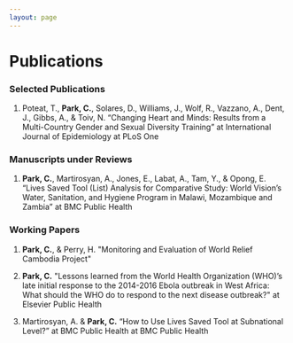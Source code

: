 ```yaml
---
layout: page
---
```


# Publications

### Selected Publications
1. Poteat, T., __Park, C.__, Solares, D., Williams, J., Wolf, R., Vazzano, A., Dent, J., Gibbs, A., & Toiv, N. “Changing Heart and Minds: Results from a Multi-Country Gender and Sexual Diversity Training” at International Journal of Epidemiology at PLoS One  


### Manuscripts under Reviews  
1. __Park, C.__, Martirosyan, A., Jones, E., Labat, A., Tam, Y., & Opong, E. “Lives Saved Tool (List) Analysis for Comparative Study: World Vision’s Water, Sanitation, and Hygiene Program in Malawi, Mozambique and Zambia” at BMC Public Health  

### Working Papers  
1. __Park, C.__, & Perry, H. "Monitoring and Evaluation of World Relief Cambodia Project"  

2. __Park, C.__ "Lessons learned from the World Health Organization (WHO)’s late initial response to the 2014-2016 Ebola outbreak in West Africa: What should the WHO do to respond to
the next disease outbreak?" at Elsevier Public Health

3. Martirosyan, A. & __Park, C.__ “How to Use Lives Saved Tool at Subnational Level?” at BMC Public Health at BMC Public Health  
